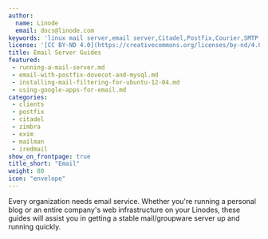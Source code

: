 ```yaml
---
author:
  name: Linode
  email: docs@linode.com
keywords: 'linux mail server,email server,Citadel,Postfix,Courier,SMTP server'
license: '[CC BY-ND 4.0](https://creativecommons.org/licenses/by-nd/4.0)'
title: Email Server Guides
featured:
 - running-a-mail-server.md
 - email-with-postfix-dovecot-and-mysql.md
 - installing-mail-filtering-for-ubuntu-12-04.md
 - using-google-apps-for-email.md
categories:
 - clients
 - postfix
 - citadel
 - zimbra
 - exim
 - mailman
 - iredmail
show_on_frontpage: true
title_short: "Email"
weight: 80
icon: "envelope"
---
```


Every organization needs email service. Whether you're running a personal blog or an entire company's web infrastructure on your Linodes, these guides will assist you in getting a stable mail/groupware server up and running quickly.


